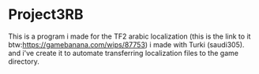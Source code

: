 # Project3RB
This is a program i made for the TF2 arabic localization (this is the link to it btw:https://gamebanana.com/wips/87753) i made with Turki (saudi305). and i've create it to automate transferring localization files to the game directory. 
